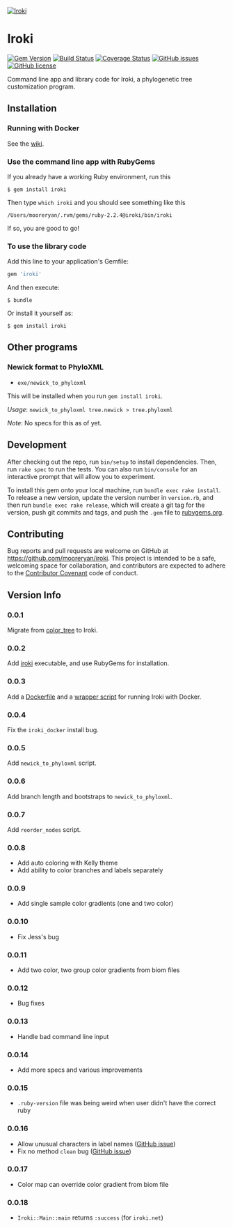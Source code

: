 [![Iroki](https://github.com/mooreryan/iroki/blob/master/assets/images/iroki_logo2.png)](https://github.com/mooreryan/iroki/blob/master/assets/images/iroki_logo2.png)

# Iroki #

[![Gem Version](https://badge.fury.io/rb/iroki.svg)](https://badge.fury.io/rb/iroki)
[![Build Status](https://travis-ci.org/mooreryan/iroki.svg?branch=master)](https://travis-ci.org/mooreryan/iroki)
[![Coverage Status](https://coveralls.io/repos/github/mooreryan/iroki/badge.svg?branch=master)](https://coveralls.io/github/mooreryan/iroki?branch=master)
[![GitHub issues](https://img.shields.io/github/issues/mooreryan/iroki.svg)](https://github.com/mooreryan/iroki/issues)
[![GitHub license](https://img.shields.io/badge/license-GPLv3-blue.svg)](https://raw.githubusercontent.com/mooreryan/iroki/master/COPYING)

Command line app and library code for Iroki, a phylogenetic tree
customization program.

## Installation ##

### Running with Docker ###

See the [wiki](https://github.com/mooreryan/iroki/wiki).

### Use the command line app with RubyGems ###

If you already have a working Ruby environment, run this

    $ gem install iroki

Then type `which iroki` and you should see something like this

    /Users/mooreryan/.rvm/gems/ruby-2.2.4@iroki/bin/iroki

If so, you are good to go!

### To use the library code ###

Add this line to your application's Gemfile:

```ruby
gem 'iroki'
```

And then execute:

    $ bundle

Or install it yourself as:

    $ gem install iroki

## Other programs ##

### Newick format to PhyloXML ###

- `exe/newick_to_phyloxml`

This will be installed when you run `gem install iroki`.

*Usage*: `newick_to_phyloxml tree.newick > tree.phyloxml`

*Note*: No specs for this as of yet.

## Development ##

After checking out the repo, run `bin/setup` to install
dependencies. Then, run `rake spec` to run the tests. You can also run
`bin/console` for an interactive prompt that will allow you to
experiment.

To install this gem onto your local machine, run `bundle exec rake
install`. To release a new version, update the version number in
`version.rb`, and then run `bundle exec rake release`, which will
create a git tag for the version, push git commits and tags, and push
the `.gem` file to [rubygems.org](https://rubygems.org).

## Contributing ##

Bug reports and pull requests are welcome on GitHub at
https://github.com/mooreryan/iroki. This project is intended to
be a safe, welcoming space for collaboration, and contributors are
expected to adhere to the
[Contributor Covenant](http://contributor-covenant.org) code of
conduct.

## Version Info ##

### 0.0.1 ###

Migrate from [color_tree](https://github.com/mooreryan/color_tree) to
Iroki.

### 0.0.2 ###

Add [iroki](https://github.com/mooreryan/iroki/blob/master/exe/iroki)
executable, and use RubyGems for installation.

### 0.0.3 ###

Add a [Dockerfile](https://github.com/mooreryan/iroki/blob/master/Dockerfile) and a [wrapper script](https://github.com/mooreryan/iroki/blob/master/exe/iroki_docker) for running Iroki with Docker.

### 0.0.4 ###

Fix the `iroki_docker` install bug.

### 0.0.5 ###

Add `newick_to_phyloxml` script.

### 0.0.6 ###

Add branch length and bootstraps to `newick_to_phyloxml`.

### 0.0.7 ###

Add `reorder_nodes` script.

### 0.0.8 ###

- Add auto coloring with Kelly theme
- Add ability to color branches and labels separately

### 0.0.9 ###

- Add single sample color gradients (one and two color)

### 0.0.10 ###

- Fix Jess's bug

### 0.0.11 ###

- Add two color, two group color gradients from biom files

### 0.0.12 ###

- Bug fixes

### 0.0.13 ###

- Handle bad command line input

### 0.0.14 ###

- Add more specs and various improvements

### 0.0.15 ###

- `.ruby-version` file was being weird when user didn't have the correct ruby

### 0.0.16 ###

- Allow unusual characters in label names ([GitHub issue](https://github.com/mooreryan/iroki/issues/2))
- Fix no method `clean` bug ([GitHub issue](https://github.com/mooreryan/iroki/issues/3))

### 0.0.17 ###

- Color map can override color gradient from biom file

### 0.0.18 ###

- `Iroki::Main::main` returns `:success` (for `iroki.net`)

